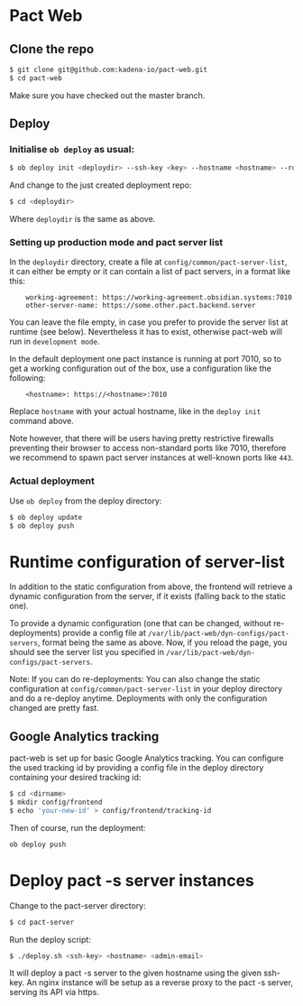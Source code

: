 # Pact Web

## Clone the repo

```bash
$ git clone git@github.com:kadena-io/pact-web.git
$ cd pact-web
```
Make sure you have checked out the master branch.

## Deploy

### Initialise `ob deploy` as usual:

```bash
$ ob deploy init <deploydir> --ssh-key <key> --hostname <hostname> --route <URI> --admin-email <email>
```

And change to the just created deployment repo:

```bash
$ cd <deploydir>
```

Where `deploydir` is the same as above.

### Setting up production mode and pact server list

In the `deploydir` directory, create a file at `config/common/pact-server-list`, it can either be empty or it can contain a list of pact servers, in a format like this:

```
    working-agreement: https://working-agreement.obsidian.systems:7010
    other-server-name: https://some.other.pact.backend.server
```

You can leave the file empty, in case you prefer to provide the server list at
runtime (see below). Nevertheless it has to exist, otherwise pact-web will run in
`development mode`.

In the default deployment one pact instance is running at port 7010, so to get a working configuration out of the box, use a configuration like the following:

```
    <hostname>: https://<hostname>:7010
```

Replace `hostname` with your actual hostname, like in the `deploy init` command above.

Note however, that there will be users having pretty restrictive firewalls preventing their browser to access non-standard ports like 7010, therefore we recommend to spawn pact server instances at well-known ports like `443`.

### Actual deployment

Use `ob deploy` from the deploy directory:

```bash
$ ob deploy update
$ ob deploy push
```

# Runtime configuration of server-list

In addition to the static configuration from above, the frontend will retrieve a dynamic configuration from the server, if it exists (falling back to the static one).

To provide a dynamic configuration (one that can be changed, without re-deployments) provide a config file at `/var/lib/pact-web/dyn-configs/pact-servers`, format being the same as above. Now, if you reload the page, you should see the server list you specified in `/var/lib/pact-web/dyn-configs/pact-servers`.

Note: If you can do re-deployments: You can also change the static configuration at `config/common/pact-server-list` in your deploy directory and do a re-deploy anytime. Deployments with only the configuration changed are pretty fast.

## Google Analytics tracking

pact-web is set up for basic Google Analytics tracking. You can configure the used tracking id by providing a config file in the deploy directory containing your desired tracking id:

```bash
$ cd <dirname>
$ mkdir config/frontend
$ echo 'your-new-id' > config/frontend/tracking-id
```

Then of course, run the deployment:

```bash
ob deploy push
```

# Deploy pact -s server instances

Change to the pact-server directory:

```bash
$ cd pact-server
```

Run the deploy script:

```bash
$ ./deploy.sh <ssh-key> <hostname> <admin-email>
```

It will deploy a pact -s server to the given hostname using the given ssh-key.
An nginx instance will be setup as a reverse proxy to the pact -s server,
serving its API via https.
